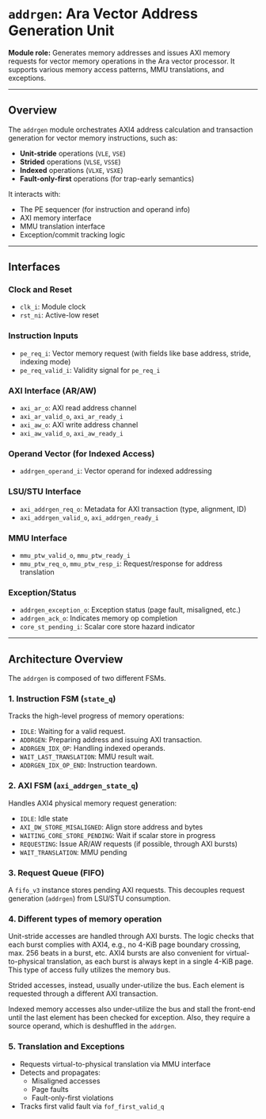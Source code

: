 # `addrgen`: Ara Vector Address Generation Unit

**Module role:** Generates memory addresses and issues AXI memory requests for vector memory operations in the Ara vector processor. It supports various memory access patterns, MMU translations, and exceptions.

---

## Overview

The `addrgen` module orchestrates AXI4 address calculation and transaction generation for vector memory instructions, such as:

- **Unit-stride** operations (`VLE`, `VSE`)
- **Strided** operations (`VLSE`, `VSSE`)
- **Indexed** operations (`VLXE`, `VSXE`)
- **Fault-only-first** operations (for trap-early semantics)

It interacts with:
- The PE sequencer (for instruction and operand info)
- AXI memory interface
- MMU translation interface
- Exception/commit tracking logic

---

## Interfaces

### Clock and Reset
- `clk_i`: Module clock
- `rst_ni`: Active-low reset

### Instruction Inputs
- `pe_req_i`: Vector memory request (with fields like base address, stride, indexing mode)
- `pe_req_valid_i`: Validity signal for `pe_req_i`

### AXI Interface (AR/AW)
- `axi_ar_o`: AXI read address channel
- `axi_ar_valid_o`, `axi_ar_ready_i`
- `axi_aw_o`: AXI write address channel
- `axi_aw_valid_o`, `axi_aw_ready_i`

### Operand Vector (for Indexed Access)
- `addrgen_operand_i`: Vector operand for indexed addressing

### LSU/STU Interface
- `axi_addrgen_req_o`: Metadata for AXI transaction (type, alignment, ID)
- `axi_addrgen_valid_o`, `axi_addrgen_ready_i`

### MMU Interface
- `mmu_ptw_valid_o`, `mmu_ptw_ready_i`
- `mmu_ptw_req_o`, `mmu_ptw_resp_i`: Request/response for address translation

### Exception/Status
- `addrgen_exception_o`: Exception status (page fault, misaligned, etc.)
- `addrgen_ack_o`: Indicates memory op completion
- `core_st_pending_i`: Scalar core store hazard indicator

---

## Architecture Overview

The `addrgen` is composed of two different FSMs.

### 1. **Instruction FSM (`state_q`)**

Tracks the high-level progress of memory operations:
- `IDLE`: Waiting for a valid request.
- `ADDRGEN`: Preparing address and issuing AXI transaction.
- `ADDRGEN_IDX_OP`: Handling indexed operands.
- `WAIT_LAST_TRANSLATION`: MMU result wait.
- `ADDRGEN_IDX_OP_END`: Instruction teardown.

### 2. **AXI FSM (`axi_addrgen_state_q`)**

Handles AXI4 physical memory request generation:
- `IDLE`: Idle state
- `AXI_DW_STORE_MISALIGNED`: Align store address and bytes
- `WAITING_CORE_STORE_PENDING`: Wait if scalar store in progress
- `REQUESTING`: Issue AR/AW requests (if possible, through AXI bursts)
- `WAIT_TRANSLATION`: MMU pending

### 3. **Request Queue (FIFO)**

A `fifo_v3` instance stores pending AXI requests. This decouples request generation (`addrgen`) from LSU/STU consumption.

### 4. **Different types of memory operation**

Unit-stride accesses are handled through AXI bursts. The logic checks that each burst complies with AXI4, e.g., no 4-KiB page boundary crossing, max. 256 beats in a burst, etc.
AXI4 bursts are also convenient for virtual-to-physical translation, as each burst is always kept in a single 4-KiB page.
This type of access fully utilizes the memory bus.

Strided accesses, instead, usually under-utilize the bus. Each element is requested through a different AXI transaction.

Indexed memory accesses also under-utilize the bus and stall the front-end until the last element has been checked for exception. Also, they require a source operand, which is deshuffled in the `addrgen`.

### 5. **Translation and Exceptions**

- Requests virtual-to-physical translation via MMU interface
- Detects and propagates:
  - Misaligned accesses
  - Page faults
  - Fault-only-first violations
- Tracks first valid fault via `fof_first_valid_q`
